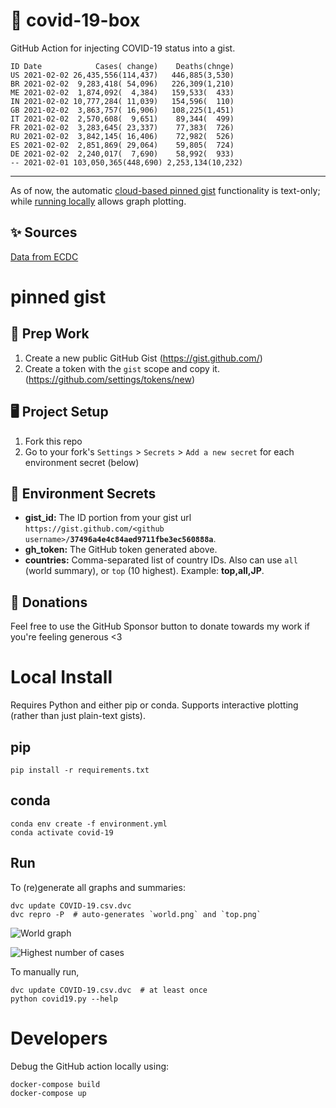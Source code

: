 # 🏥 covid-19-box

GitHub Action for injecting COVID-19 status into a gist.

```
ID Date            Cases( change)    Deaths(chnge)
US 2021-02-02 26,435,556(114,437)   446,885(3,530)
BR 2021-02-02  9,283,418( 54,096)   226,309(1,210)
ME 2021-02-02  1,874,092(  4,384)   159,533(  433)
IN 2021-02-02 10,777,284( 11,039)   154,596(  110)
GB 2021-02-02  3,863,757( 16,906)   108,225(1,451)
IT 2021-02-02  2,570,608(  9,651)    89,344(  499)
FR 2021-02-02  3,283,645( 23,337)    77,383(  726)
RU 2021-02-02  3,842,145( 16,406)    72,982(  526)
ES 2021-02-02  2,851,869( 29,064)    59,805(  724)
DE 2021-02-02  2,240,017(  7,690)    58,992(  933)
-- 2021-02-01 103,050,365(448,690) 2,253,134(10,232)
```

---

As of now, the automatic [cloud-based pinned gist](#pinned-gist) functionality is text-only;
while [running locally](#local-install) allows graph plotting.

## ✨ Sources

[Data from ECDC](https://www.ecdc.europa.eu/en/publications-data/download-todays-data-geographic-distribution-covid-19-cases-worldwide)

# pinned gist

## 🎒 Prep Work
1. Create a new public GitHub Gist (https://gist.github.com/)
1. Create a token with the `gist` scope and copy it. (https://github.com/settings/tokens/new)

## 🖥 Project Setup
1. Fork this repo
1. Go to your fork's `Settings` > `Secrets` > `Add a new secret` for each environment secret (below)

## 🤫 Environment Secrets
- **gist_id:** The ID portion from your gist url `https://gist.github.com/<github username>/`**`37496a4e4c84aed9711fbe3ec560888a`**.
- **gh_token:** The GitHub token generated above.
- **countries:** Comma-separated list of country IDs. Also can use `all` (world summary), or `top` (10 highest). Example: **top,all,JP**.

## 💸 Donations

Feel free to use the GitHub Sponsor button to donate towards my work if you're feeling generous <3

# Local Install

Requires Python and either pip or conda. Supports interactive plotting (rather than just plain-text gists).

## pip

```
pip install -r requirements.txt
```

## conda

```
conda env create -f environment.yml
conda activate covid-19
```

## Run

To (re)generate all graphs and summaries:

```
dvc update COVID-19.csv.dvc
dvc repro -P  # auto-generates `world.png` and `top.png`
```

![World graph](world.png)

![Highest number of cases](top.png)

To manually run,

```
dvc update COVID-19.csv.dvc  # at least once
python covid19.py --help
```

# Developers

Debug the GitHub action locally using:

```
docker-compose build
docker-compose up
```
